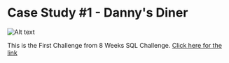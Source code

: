 <p align="center"><h1> Case Study #1 - Danny's Diner </h1></p>

![Alt text](https://8weeksqlchallenge.com/images/case-study-designs/1.png)

This is the First Challenge from 8 Weeks SQL Challenge. [Click here for the link](https://8weeksqlchallenge.com/case-study-1/)

